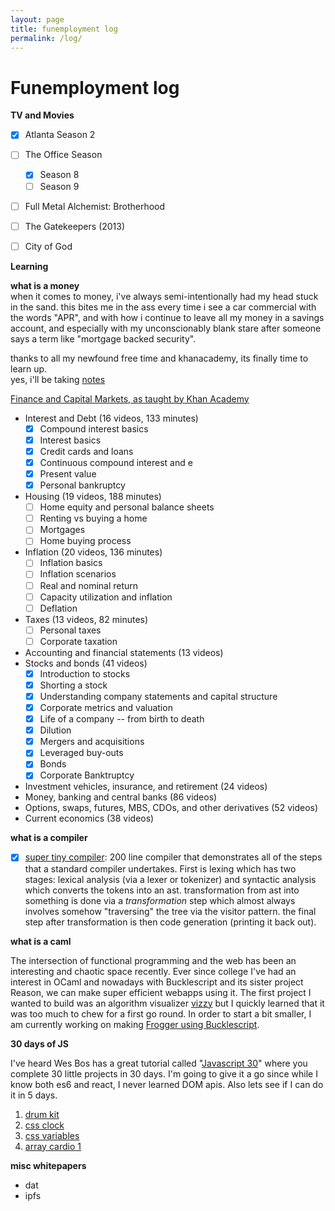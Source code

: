 ```yaml
---
layout: page
title: funemployment log
permalink: /log/
---
```


# Funemployment log

**TV and Movies** 

- [x] Atlanta Season 2

- [ ] The Office Season

  - [x] Season 8
  - [ ] Season 9

- [ ] Full Metal Alchemist: Brotherhood

- [ ] The Gatekeepers (2013)

- [ ] City of God

  

**Learning**

**what is a money**<br>
when it comes to money, i've always semi-intentionally had my head stuck in the sand.
this bites me in the ass every time i see a car commercial with the words "APR", and with how i continue to leave all my money in a savings account, and especially with my unconscionably blank stare after someone says a term like "mortgage backed security".

thanks to all my newfound free time and khanacademy, its finally time to learn up. <br>
yes, i'll be taking [notes](/finance-notes)

[Finance and Capital Markets, as taught by Khan Academy](https://www.khanacademy.org/economics-finance-domain/core-finance)

- Interest and Debt (16 videos, 133 minutes)
  - [x] Compound interest basics
  - [x] Interest basics
  - [x] Credit cards and loans
  - [x] Continuous compound interest and e
  - [x] Present value
  - [x] Personal bankruptcy
- Housing (19 videos, 188 minutes)
  - [ ] Home equity and personal balance sheets
  - [ ] Renting vs buying a home
  - [ ] Mortgages
  - [ ] Home buying process
- Inflation (20 videos, 136 minutes)
  - [ ] Inflation basics
  - [ ] Inflation scenarios
  - [ ] Real and nominal return
  - [ ] Capacity utilization and inflation
  - [ ] Deflation
- Taxes (13 videos, 82 minutes)
  - [ ] Personal taxes
  - [ ] Corporate taxation
- Accounting and financial statements (13 videos)
- Stocks and bonds (41 videos)
  - [x] Introduction to stocks
  - [x] Shorting a stock
  - [x] Understanding company statements and capital structure
  - [x] Corporate metrics and valuation
  - [x] Life of a company -- from birth to death
  - [x] Dilution
  - [x] Mergers and acquisitions
  - [x] Leveraged buy-outs
  - [x] Bonds
  - [x] Corporate Banktruptcy
- Investment vehicles, insurance, and retirement (24 videos)
- Money, banking and central banks (86 videos)
- Options, swaps, futures, MBS, CDOs, and other derivatives (52 videos)
- Current economics (38 videos)


**what is a compiler**
- [x] [super tiny compiler](https://github.com/jamiebuilds/the-super-tiny-compiler): 200 line compiler that demonstrates all of the steps that a standard compiler undertakes. First is lexing which has two stages: lexical analysis (via a lexer or tokenizer) and syntactic analysis which converts the tokens into an ast. transformation from ast into something is done via a _transformation_ step which almost always involves somehow "traversing" the tree via the visitor pattern.  the final step after transformation is then code generation (printing it back out).

**what is a caml**

The intersection of functional programming and the web has been an interesting and chaotic space recently.  Ever since college I've had an interest in OCaml and nowadays with Bucklescript and its sister project Reason, we can make super efficient webapps using it.  The first project I wanted to build was an algorithm visualizer [vizzy](https://github.com/samouri/vizzy) but I quickly learned that it was too much to chew for a first go round.  In order to start a bit smaller, I am currently working on making [Frogger using Bucklescript](https://github.com/FriteGames/buckle-frogger).



**30 days of JS**

I've heard Wes Bos has a great tutorial called "[Javascript 30](https://javascript30.com/)" where you complete 30 little projects in 30 days.  I'm going to give it a go since while I know both es6 and react, I never learned DOM apis. Also lets see if I can do it in 5 days.

1. [drum kit](/js30/1)
1. [css clock](/js30/2)
1. [css variables](/js30/3)
1. [array cardio 1](/js30/4)

**misc whitepapers**

- dat
- ipfs